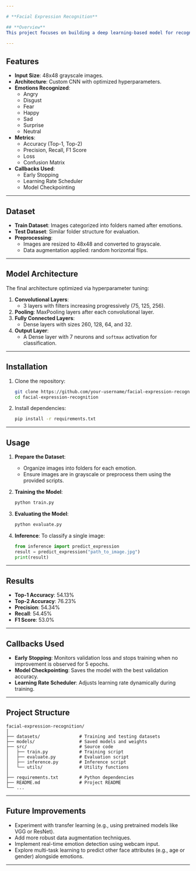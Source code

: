 ```yaml
---

# **Facial Expression Recognition**

## **Overview**
This project focuses on building a deep learning-based model for recognizing facial expressions. The model is trained on grayscale images of size 48x48, representing 7 distinct emotions: **Angry, Disgust, Fear, Happy, Sad, Surprise, and Neutral**. The project aims to achieve accurate emotion classification while maintaining efficiency, leveraging hyperparameter tuning and GPU acceleration.

---
```


## **Features**
- **Input Size**: 48x48 grayscale images.
- **Architecture**: Custom CNN with optimized hyperparameters.
- **Emotions Recognized**:
  - Angry
  - Disgust
  - Fear
  - Happy
  - Sad
  - Surprise
  - Neutral
- **Metrics**:
  - Accuracy (Top-1, Top-2)
  - Precision, Recall, F1 Score
  - Loss
  - Confusion Matrix
- **Callbacks Used**:
  - Early Stopping
  - Learning Rate Scheduler
  - Model Checkpointing

---

## **Dataset**
- **Train Dataset**: Images categorized into folders named after emotions.
- **Test Dataset**: Similar folder structure for evaluation.
- **Preprocessing**:
  - Images are resized to 48x48 and converted to grayscale.
  - Data augmentation applied: random horizontal flips.

---

## **Model Architecture**
The final architecture optimized via hyperparameter tuning:
1. **Convolutional Layers**:
   - 3 layers with filters increasing progressively (75, 125, 256).
2. **Pooling**: MaxPooling layers after each convolutional layer.
3. **Fully Connected Layers**:
   - Dense layers with sizes 260, 128, 64, and 32.
4. **Output Layer**:
   - A Dense layer with 7 neurons and `softmax` activation for classification.

---

## **Installation**
1. Clone the repository:
   ```bash
   git clone https://github.com/your-username/facial-expression-recognition.git
   cd facial-expression-recognition
   ```
2. Install dependencies:
   ```bash
   pip install -r requirements.txt
   ```

---

## **Usage**
1. **Prepare the Dataset**:
   - Organize images into folders for each emotion.
   - Ensure images are in grayscale or preprocess them using the provided scripts.
   
2. **Training the Model**:
   ```bash
   python train.py
   ```

3. **Evaluating the Model**:
   ```bash
   python evaluate.py
   ```

4. **Inference**:
   To classify a single image:
   ```python
   from inference import predict_expression
   result = predict_expression("path_to_image.jpg")
   print(result)
   ```

---

## **Results**
- **Top-1 Accuracy**: 54.13%
- **Top-2 Accuracy**: 76.23%
- **Precision**: 54.34%
- **Recall**: 54.45%
- **F1 Score**: 53.0%

---

## **Callbacks Used**
- **Early Stopping**: Monitors validation loss and stops training when no improvement is observed for 5 epochs.
- **Model Checkpointing**: Saves the model with the best validation accuracy.
- **Learning Rate Scheduler**: Adjusts learning rate dynamically during training.

---

## **Project Structure**
```plaintext
facial-expression-recognition/
│
├── datasets/               # Training and testing datasets
├── models/                 # Saved models and weights
├── src/                    # Source code
│   ├── train.py            # Training script
│   ├── evaluate.py         # Evaluation script
│   ├── inference.py        # Inference script
│   └── utils/              # Utility functions
│
├── requirements.txt        # Python dependencies
├── README.md               # Project README
└── ...
```

---

## **Future Improvements**
- Experiment with transfer learning (e.g., using pretrained models like VGG or ResNet).
- Add more robust data augmentation techniques.
- Implement real-time emotion detection using webcam input.
- Explore multi-task learning to predict other face attributes (e.g., age or gender) alongside emotions.

---

